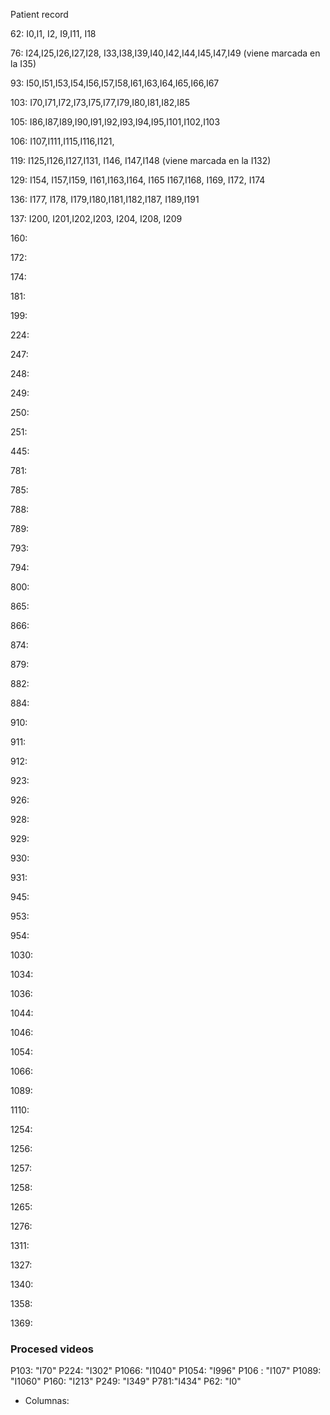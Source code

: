 
Patient record

62: I0,I1, I2, I9,I11, I18

76: I24,I25,I26,I27,I28, I33,I38,I39,I40,I42,I44,I45,I47,I49               (viene marcada en la I35)

93: I50,I51,I53,I54,I56,I57,I58,I61,I63,I64,I65,I66,I67

103: I70,I71,I72,I73,I75,I77,I79,I80,I81,I82,I85

105: I86,I87,I89,I90,I91,I92,I93,I94,I95,I101,I102,I103

106: I107,I111,I115,I116,I121,

119: I125,I126,I127,I131, I146, I147,I148                                  (viene marcada en la I132)

129: I154, I157,I159, I161,I163,I164, I165 I167,I168, I169, I172, I174

136: I177, I178, I179,I180,I181,I182,I187, I189,I191

137: I200, I201,I202,I203, I204, I208, I209

160:

172:

174:

181:

199:

224:

247:

248:

249:

250:

251:

445:

781:

785:

788:

789:

793:

794:

800:

865:

866:

874:

879:

882:

884:

910:

911:

912:

923:

926:

928:

929:

930:

931:

945:

953:

954:

1030:

1034:

1036:

1044:

1046:

1054:

1066:

1089:

1110:

1254:

1256:

1257:

1258:

1265:

1276:

1311:

1327:

1340:

1358:

1369:


### Procesed videos

P103: "I70"
P224: "I302"
P1066: "I1040"
P1054: "I996"
P106 : "I107"
P1089: "I1060"
P160: "I213"
P249: "I349"
P781:"I434"
P62: "I0"


- Columnas:
